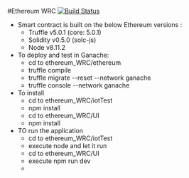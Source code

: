 #Ethereum WRC
[![Build Status](https://travis-ci.com/cnusrini/ethereum_WRC.svg?branch=master)](https://travis-ci.com/cnusrini/ethereum_WRC)

* Smart contract is built on the below Ethereum versions :
  * Truffle v5.0.1 (core: 5.0.1)
  * Solidity v0.5.0 (solc-js)
  * Node v8.11.2
* To deploy and test in Ganache:
  * cd to ethereum_WRC/ethereum
  * truffle compile
  * truffle migrate --reset --network ganache
  * truffle console --network ganache
* To install
  * cd to ethereum_WRC/iotTest
  * npm install
  * cd to ethereum_WRC/UI
  * npm install
* TO run the application
  * cd to ethereum_WRC/iotTest
  * execute node and let it run
  * cd to ethereum_WRC/UI
  * execute npm run dev
  *
